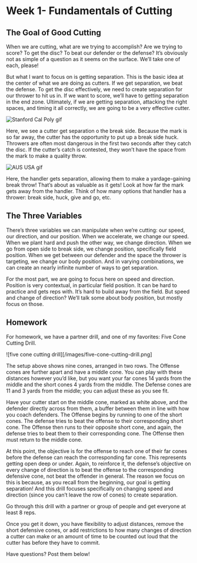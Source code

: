 # Week 1- Fundamentals of Cutting
## The Goal of Good Cutting
When we are cutting, what are we trying to accomplish? Are we trying to score? To get the disc? To beat our defender or the defense? It’s obviously not as simple of a question as it seems on the surface. We’ll take one of each, please!

But what I want to focus on is getting separation. This is the basic idea at the center of what we are doing as cutters. If we get separation, we beat the defense. To get the disc effectively, we need to create separation for our thrower to hit us in. If we want to score, we’ll have to getting separation in the end zone. Ultimately, if we are getting separation, attacking the right spaces, and timing it all correctly, we are going to be a very effective cutter.


![Stanford Cal Poly gif](https://gfycat.com/AnxiousHandyHoatzin)



Here, we see a cutter get separation o the break side. Because the mark is so far away, the cutter has the opportunity to put up a break side huck. Throwers are often most dangerous in the first two seconds after they catch the disc. If the cutter’s catch is contested, they won’t have the space from the mark to make a quality throw.




![AUS USA gif](https://gfycat.com/KeyCoordinatedBarnowl)

Here, the handler gets separation, allowing them to make a yardage-gaining break throw! That’s about as valuable as it gets! Look at how far the mark gets away from the handler. Think of how many options that handler has a thrower: break side, huck, give and go, etc.

## The Three Variables
There’s three variables we can manipulate when we’re cutting: our speed, our direction, and our position. When we accelerate, we change our speed. When we plant hard and push the other way, we change direction. When we go from open side to break side, we change position, specifically field position. When we get between our defender and the space the thrower is targeting, we change our body position. And in varying combinations, we can create an nearly infinite number of ways to get separation.

For the most part, we are going to focus here on speed and direction. Position is very contextual, in particular field position. It can be hard to practice and gets reps with. It’s hard to build away from the field. But speed and change of direction? We’ll talk some about body position, but mostly focus on those.

## Homework
For homework, we have a partner drill, and one of my favorites: Five Cone Cutting Drill.

![five cone cutting drill][/images/five-cone-cutting-drill.png]

The setup above shows nine cones, arranged in two rows. The Offense cones are further apart and have a middle cone. You can play with these distances however you’d like, but you want your far cones 14 yards from the middle and the short cones 4 yards from the middle. The Defense cones are 11 and 3 yards from the middle; you can adjust these as you see fit.

Have your cutter start on the middle cone, marked as white above, and the defender directly across from them, a buffer between them in line with how you coach defenders. The Offense begins by running to one of the short cones. The defense tries to beat the offense to their corresponding short cone. The Offense then runs to their opposite short cone, and again, the defense tries to beat them to their corresponding cone. The Offense then must return to the middle cone.

At this point, the objective is for the offense to reach one of their far cones before the defense can reach the corresponding far cone. This represents getting open deep or under. Again, to reinforce it, the defense’s objective on every change of direction is to beat the offense to the corresponding defensive cone, not beat the offender in general. The reason we focus on this is because, as you recall from the beginning, our goal is getting separation! And this drill focuses specifically on changing speed and direction (since you can’t leave the row of cones) to create separation.

Go through this drill with a partner or group of people and get everyone at least 8 reps.



Once you get it down, you have flexibility to adjust distances, remove the short defensive cones, or add restrictions to how many changes of direction a cutter can make or an amount of time to be counted out loud that the cutter has before they have to commit.

Have questions? Post them below!
